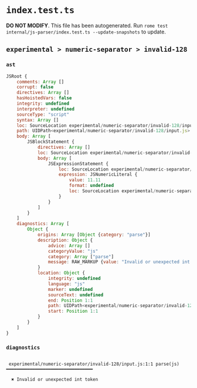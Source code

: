 # `index.test.ts`

**DO NOT MODIFY**. This file has been autogenerated. Run `rome test internal/js-parser/index.test.ts --update-snapshots` to update.

## `experimental > numeric-separator > invalid-128`

### `ast`

```javascript
JSRoot {
	comments: Array []
	corrupt: false
	directives: Array []
	hasHoistedVars: false
	integrity: undefined
	interpreter: undefined
	sourceType: "script"
	syntax: Array []
	loc: SourceLocation experimental/numeric-separator/invalid-128/input.js 1:0-2:0
	path: UIDPath<experimental/numeric-separator/invalid-128/input.js>
	body: Array [
		JSBlockStatement {
			directives: Array []
			loc: SourceLocation experimental/numeric-separator/invalid-128/input.js 1:0-1:10
			body: Array [
				JSExpressionStatement {
					loc: SourceLocation experimental/numeric-separator/invalid-128/input.js 1:1-1:9
					expression: JSNumericLiteral {
						value: 11.11
						format: undefined
						loc: SourceLocation experimental/numeric-separator/invalid-128/input.js 1:1-1:9
					}
				}
			]
		}
	]
	diagnostics: Array [
		Object {
			origins: Array [Object {category: "parse"}]
			description: Object {
				advice: Array []
				categoryValue: "js"
				category: Array ["parse"]
				message: RAW_MARKUP {value: "Invalid or unexpected int token"}
			}
			location: Object {
				integrity: undefined
				language: "js"
				marker: undefined
				sourceText: undefined
				end: Position 1:1
				path: UIDPath<experimental/numeric-separator/invalid-128/input.js>
				start: Position 1:1
			}
		}
	]
}
```

### `diagnostics`

```

 experimental/numeric-separator/invalid-128/input.js:1:1 parse(js) ━━━━━━━━━━━━━━━━━━━━━━━━━━━━━━━━━

  ✖ Invalid or unexpected int token


```
